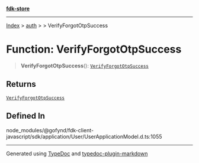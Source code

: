 [**fdk-store**](../../../README.md)
***

[Index](../../../API.md) > [auth](../../README.md) > [<internal>](../README.md) > VerifyForgotOtpSuccess

# Function: VerifyForgotOtpSuccess

> **VerifyForgotOtpSuccess**(): [`VerifyForgotOtpSuccess`](../type-aliases/type-alias.VerifyForgotOtpSuccess.md)

## Returns

[`VerifyForgotOtpSuccess`](../type-aliases/type-alias.VerifyForgotOtpSuccess.md)

## Defined In

node\_modules/@gofynd/fdk-client-javascript/sdk/application/User/UserApplicationModel.d.ts:1055

***
Generated using [TypeDoc](https://typedoc.org/) and [typedoc-plugin-markdown](https://www.npmjs.com/package/typedoc-plugin-markdown)
